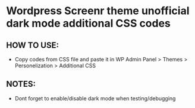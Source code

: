 # Wordpress Screenr theme unofficial dark mode additional CSS codes  
  
## HOW TO USE:  
- Copy codes from CSS file and paste it in WP Admin Panel > Themes > Personelization > Additional CSS  
  
## NOTES:   
- Dont forget to enable/disable dark mode when testing/debugging  
